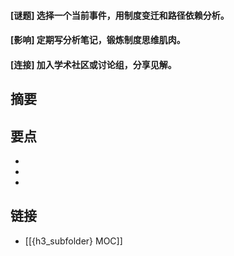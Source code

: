#### [谜题] 选择一个当前事件，用制度变迁和路径依赖分析。


#### [影响] 定期写分析笔记，锻炼制度思维肌肉。


#### [连接] 加入学术社区或讨论组，分享见解。


## 摘要


## 要点

- 
- 
- 

## 链接

- [[{h3_subfolder} MOC]]
